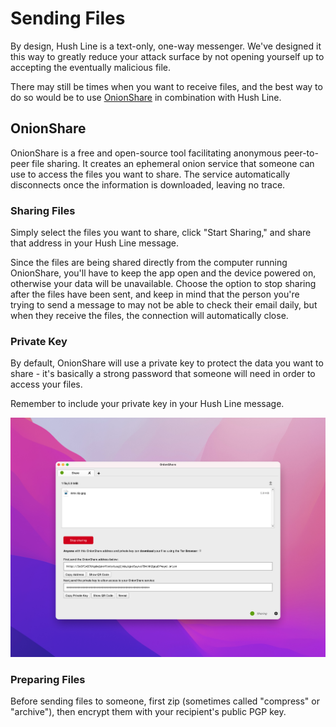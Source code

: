 # Sending Files

By design, Hush Line is a text-only, one-way messenger. We've designed it this way to greatly reduce your attack surface by not opening yourself up to accepting the eventually malicious file. 

There may still be times when you want to receive files, and the best way to do so would be to use [OnionShare](https://onionshare.org) in combination with Hush Line. 

## OnionShare

OnionShare is a free and open-source tool facilitating anonymous peer-to-peer file sharing. It creates an ephemeral onion service that someone can use to access the files you want to share. The service automatically disconnects once the information is downloaded, leaving no trace.


### Sharing Files

Simply select the files you want to share, click "Start Sharing," and share that address in your Hush Line message. 

Since the files are being shared directly from the computer running OnionShare, you'll have to keep the app open and the device powered on, otherwise your data will be unavailable. Choose the option to stop sharing after the files have been sent, and keep in mind that the person you're trying to send a message to may not be able to check their email daily, but when they receive the files, the connection will automatically close. 

### Private Key

By default, OnionShare will use a private key to protect the data you want to share - it's basically a strong password that someone will need in order to access your files.

Remember to include your private key in your Hush Line message.

<img src="../img/44-onionshare.png">

### Preparing Files

Before sending files to someone, first zip (sometimes called "compress" or "archive"), then encrypt them with your recipient's public PGP key. 